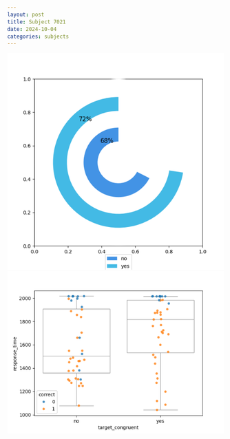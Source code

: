 ```yaml
---
layout: post
title: Subject 7021
date: 2024-10-04
categories: subjects
---
```


![](data/7021/run-2/7021_accuracy_target_congruence.png)
![](data/7021/run-2/7021_rt_congruence.png)
